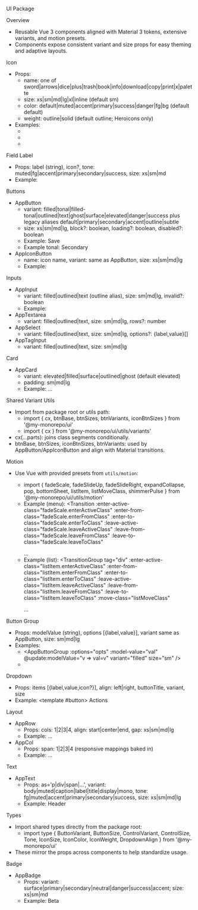 UI Package

Overview
- Reusable Vue 3 components aligned with Material 3 tokens, extensive variants, and motion presets.
- Components expose consistent variant and size props for easy theming and adaptive layouts.

Icon
- Props:
  - name: one of sword|arrows|dice|plus|trash|book|info|download|copy|print|x|palette
  - size: xs|sm|md|lg|xl|inline (default sm)
  - color: default|muted|accent|primary|success|danger|fg|bg (default default)
  - weight: outline|solid (default outline; Heroicons only)
- Examples:
  - <AppIcon name="info" />
  - <AppIcon name="print" weight="solid" size="lg" color="primary" />
  - <AppIcon name="palette" color="accent" size="inline" />

Field Label
- Props: label (string), icon?, tone: muted|fg|accent|primary|secondary|success, size: xs|sm|md
- Example: <AppFieldLabel label="Traits" icon="info" tone="primary" size="xs" />

Buttons
- AppButton
  - variant: filled|tonal|filled-tonal|outlined|text|ghost|surface|elevated|danger|success plus legacy aliases default|primary|secondary|accent|outline|subtle
  - size: xs|sm|md|lg, block?: boolean, loading?: boolean, disabled?: boolean
  - Example: <AppButton variant="filled" size="md">Save</AppButton>
  - Example tonal: <AppButton variant="tonal" size="sm">Secondary</AppButton>
- AppIconButton
  - name: icon name, variant: same as AppButton, size: xs|sm|md|lg
  - Example: <AppIconButton name="download" variant="outlined" size="sm" />

Inputs
- AppInput
  - variant: filled|outlined|text (outline alias), size: sm|md|lg, invalid?: boolean
  - Example: <AppInput variant="filled" size="lg" />
- AppTextarea
  - variant: filled|outlined|text, size: sm|md|lg, rows?: number
- AppSelect
  - variant: filled|outlined|text, size: sm|md|lg, options?: {label,value}[]
- AppTagInput
  - variant: filled|outlined|text, size: sm|md|lg

Card
- AppCard
  - variant: elevated|filled|surface|outlined|ghost (default elevated)
  - padding: sm|md|lg
  - Example: <AppCard title="Details" variant="outlined" padding="lg">...</AppCard>

Shared Variant Utils
- Import from package root or utils path:
  - import { cx, btnBase, btnSizes, btnVariants, iconBtnSizes } from '@my-monorepo/ui'
  - import { cx } from '@my-monorepo/ui/utils/variants'
- cx(...parts): joins class segments conditionally.
- btnBase, btnSizes, iconBtnSizes, btnVariants: used by AppButton/AppIconButton and align with Material transitions.

Motion
- Use Vue <Transition> with provided presets from `utils/motion`:
  - import { fadeScale, fadeSlideUp, fadeSlideRight, expandCollapse, pop, bottomSheet, listItem, listMoveClass, shimmerPulse } from '@my-monorepo/ui/utils/motion'
  - Example (menu):
    <Transition
      :enter-active-class="fadeScale.enterActiveClass"
      :enter-from-class="fadeScale.enterFromClass"
      :enter-to-class="fadeScale.enterToClass"
      :leave-active-class="fadeScale.leaveActiveClass"
      :leave-from-class="fadeScale.leaveFromClass"
      :leave-to-class="fadeScale.leaveToClass"
    >
      <div v-if="open">...</div>
    </Transition>
  - Example (list):
    <TransitionGroup
      tag="div"
      :enter-active-class="listItem.enterActiveClass"
      :enter-from-class="listItem.enterFromClass"
      :enter-to-class="listItem.enterToClass"
      :leave-active-class="listItem.leaveActiveClass"
      :leave-from-class="listItem.leaveFromClass"
      :leave-to-class="listItem.leaveToClass"
      :move-class="listMoveClass"
    >
      <div v-for="it in items" :key="it.id">...</div>
    </TransitionGroup>

Button Group
- Props: modelValue (string), options [{label,value}], variant same as AppButton, size: sm|md|lg
- Examples:
  - <AppButtonGroup :options="opts" :model-value="val" @update:modelValue="v => val=v" variant="filled" size="sm" />
  - <AppButtonGroup :options="opts" variant="ghost" />

Dropdown
- Props: items [{label,value,icon?}], align: left|right, buttonTitle, variant, size
- Example:
  <AppDropdown :items="[{label:'Copy',value:'copy',icon:'copy'}]" variant="outlined" size="sm">
    <template #button>
      <AppIcon name="plus" />
      <span>Actions</span>
    </template>
  </AppDropdown>

Layout
- AppRow
  - Props: cols: 1|2|3|4, align: start|center|end, gap: xs|sm|md|lg
  - Example: <AppRow :cols="3" gap="lg" align="center">...</AppRow>
- AppCol
  - Props: span: 1|2|3|4 (responsive mappings baked in)
  - Example: <AppCol :span="2">...</AppCol>

Text
- AppText
  - Props: as='p|div|span|...', variant: body|muted|caption|label|title|display|mono, tone: fg|muted|accent|primary|secondary|success, size: xs|sm|md|lg
  - Example: <AppText variant="label" tone="primary">Header</AppText>

Types
- Import shared types directly from the package root:
  - import type { ButtonVariant, ButtonSize, ControlVariant, ControlSize, Tone, IconSize, IconColor, IconWeight, DropdownAlign }
    from '@my-monorepo/ui'
- These mirror the props across components to help standardize usage.

Badge
- AppBadge
  - Props: variant: surface|primary|secondary|neutral|danger|success|accent; size: xs|sm|md
  - Example: <AppBadge variant="primary" size="xs">Beta</AppBadge>
